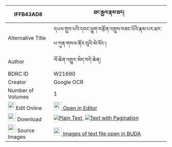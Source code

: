 |IFFB43AD8|ཐང་རྒྱལ་རྣམ་ཐར། 
| --- | --- 
|Alternative Title |དཔལ་གྲུབ་པའི་དབང་ཕྱུག་བརྩོན་འགྲུས་བཟང་པོའི་རྣམ་པར་ཐར་པ་ཀུན་གསལ་ནོར་བུའི་མེ་ལོང་།
|Author| ལོ་ཆེན་འགྱུར་མེད་བདེ་ཆེན།
|BDRC ID | W21690
|Creator | Google OCR
|Number of Volumes| 1
|<img width="25" src="https://img.icons8.com/color/25/000000/edit-property.png">Edit Online| [<img width="25" src="https://avatars.githubusercontent.com/u/45091458?s=200&v=4"> Open in Editor](http://editor.openpecha.org/IFFB43AD8)
|<img width="25" src="https://img.icons8.com/fluent/48/000000/download-2.png"/>  Download | [![](https://img.icons8.com/color/20/000000/txt.png)Plain Text](https://github.com/Openpecha/IFFB43AD8/releases/download/v1/tang_gyal_namtar_plain_IFFB43AD8.zip), [![](https://img.icons8.com/color/20/000000/txt.png)Text with Pagination](https://github.com/Openpecha/IFFB43AD8/releases/download/v1/tang_gyal_namtar_pages_IFFB43AD8.zip)
|<img width="25" src="https://img.icons8.com/plasticine/100/000000/pictures-folder.png"/>  Source Images | [<img width="25" src="https://library.bdrc.io/icons/BUDA-small.svg"> Images of text file open in BUDA](https://library.bdrc.io/show/bdr:W21690)